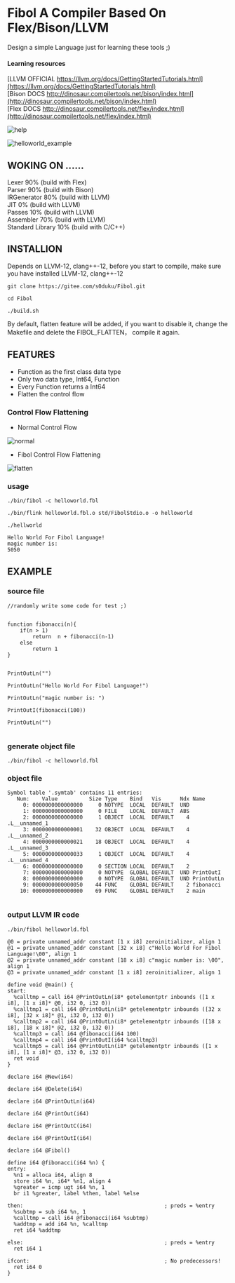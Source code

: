 # Fibol A Compiler Based On Flex/Bison/LLVM  

Design a simple Language just for learning these tools ;) 

#### Learning resources  

[LLVM OFFICIAL https://llvm.org/docs/GettingStartedTutorials.html](https://llvm.org/docs/GettingStartedTutorials.html)    
[Bison DOCS http://dinosaur.compilertools.net/bison/index.html](http://dinosaur.compilertools.net/bison/index.html)   
[Flex DOCS http://dinosaur.compilertools.net/flex/index.html](http://dinosaur.compilertools.net/flex/index.html)  

![help](https://gitee.com/s0duku/Fibol/raw/master/examples/help.png "在这里输入图片标题")  

![helloworld_example](https://gitee.com/s0duku/Fibol/raw/master/examples/run_example.png "在这里输入图片标题")



## WOKING ON ......  

Lexer       90% (build with Flex)    
Parser      90% (build with Bison)  
IRGenerator 80% (build with LLVM)  
JIT          0% (build with LLVM)  
Passes       10% (build with LLVM)    
Assembler    70% (build with LLVM)  
Standard Library 10% (build with C/C++)  
  
## INSTALLION

Depends on LLVM-12, clang++-12, before you start to compile, make sure you have installed LLVM-12, clang++-12  

```
git clone https://gitee.com/s0duku/Fibol.git  

cd Fibol  

./build.sh

```  

By default, flatten feature will be added, if you want to disable it, change the Makefile and delete the FIBOL_FLATTEN， 
compile it again.  

## FEATURES  

* Function as the first class data type  
* Only two data type, Int64, Function  
* Every Function returns a Int64  
* Flatten the control flow   

### Control Flow Flattening  

* Normal Control Flow  

![normal](https://gitee.com/s0duku/Fibol/raw/master/examples/normal.png "在这里输入图片标题")

* Fibol Control Flow Flattening  

![flatten](https://gitee.com/s0duku/Fibol/raw/master/examples/flatten.png "在这里输入图片标题")

### usage

```
./bin/fibol -c helloworld.fbl

./bin/flink helloworld.fbl.o std/FibolStdio.o -o helloworld

./hellworld

```

```
Hello World For Fibol Language!
magic number is:
5050

```

## EXAMPLE  

### source file

```
//randomly write some code for test ;)


function fibonacci(n){
	if(n > 1)
		return	n + fibonacci(n-1)
	else
		return 1 
}


PrintOutLn("")

PrintOutLn("Hello World For Fibol Language!")

PrintOutLn("magic number is: ")

PrintOutI(fibonacci(100))

PrintOutLn("")


```
###  generate object file

```
./bin/fibol -c helloworld.fbl
```

### object file

```
Symbol table '.symtab' contains 11 entries:
   Num:    Value          Size Type    Bind   Vis      Ndx Name
     0: 0000000000000000     0 NOTYPE  LOCAL  DEFAULT  UND
     1: 0000000000000000     0 FILE    LOCAL  DEFAULT  ABS
     2: 0000000000000000     1 OBJECT  LOCAL  DEFAULT    4 .L__unnamed_1
     3: 0000000000000001    32 OBJECT  LOCAL  DEFAULT    4 .L__unnamed_2
     4: 0000000000000021    18 OBJECT  LOCAL  DEFAULT    4 .L__unnamed_3
     5: 0000000000000033     1 OBJECT  LOCAL  DEFAULT    4 .L__unnamed_4
     6: 0000000000000000     0 SECTION LOCAL  DEFAULT    2
     7: 0000000000000000     0 NOTYPE  GLOBAL DEFAULT  UND PrintOutI
     8: 0000000000000000     0 NOTYPE  GLOBAL DEFAULT  UND PrintOutLn
     9: 0000000000000050    44 FUNC    GLOBAL DEFAULT    2 fibonacci
    10: 0000000000000000    69 FUNC    GLOBAL DEFAULT    2 main
     
```

### output LLVM IR code

```
./bin/fibol helloworld.fbl
```

```
@0 = private unnamed_addr constant [1 x i8] zeroinitializer, align 1
@1 = private unnamed_addr constant [32 x i8] c"Hello World For Fibol Language!\00", align 1
@2 = private unnamed_addr constant [18 x i8] c"magic number is: \00", align 1
@3 = private unnamed_addr constant [1 x i8] zeroinitializer, align 1

define void @main() {
start:
  %calltmp = call i64 @PrintOutLn(i8* getelementptr inbounds ([1 x i8], [1 x i8]* @0, i32 0, i32 0))
  %calltmp1 = call i64 @PrintOutLn(i8* getelementptr inbounds ([32 x i8], [32 x i8]* @1, i32 0, i32 0))
  %calltmp2 = call i64 @PrintOutLn(i8* getelementptr inbounds ([18 x i8], [18 x i8]* @2, i32 0, i32 0))
  %calltmp3 = call i64 @fibonacci(i64 100)
  %calltmp4 = call i64 @PrintOutI(i64 %calltmp3)
  %calltmp5 = call i64 @PrintOutLn(i8* getelementptr inbounds ([1 x i8], [1 x i8]* @3, i32 0, i32 0))
  ret void
}

declare i64 @New(i64)

declare i64 @Delete(i64)

declare i64 @PrintOutLn(i64)

declare i64 @PrintOut(i64)

declare i64 @PrintOutC(i64)

declare i64 @PrintOutI(i64)

declare i64 @Fibol()

define i64 @fibonacci(i64 %n) {
entry:
  %n1 = alloca i64, align 8
  store i64 %n, i64* %n1, align 4
  %greater = icmp ugt i64 %n, 1
  br i1 %greater, label %then, label %else

then:                                             ; preds = %entry
  %subtmp = sub i64 %n, 1
  %calltmp = call i64 @fibonacci(i64 %subtmp)
  %addtmp = add i64 %n, %calltmp
  ret i64 %addtmp

else:                                             ; preds = %entry
  ret i64 1

ifcont:                                           ; No predecessors!
  ret i64 0
}

```  

